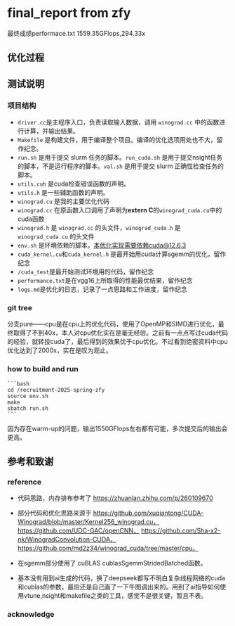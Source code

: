 # final_report from zfy
最终成绩performace.txt 1559.35GFlops,294.33x
## 优化过程
###
## 测试说明
### 项目结构
* `driver.cc`是主程序入口，负责读取输入数据，调用 `winograd.cc` 中的函数进行计算，并输出结果。
* `Makefile` 是构建文件，用于编译整个项目。编译的优化选项用处也不大，留作纪念。
* `run.sh` 是用于提交 slurm 任务的脚本。`run_cuda.sh` 是用于提交nsight任务的脚本，不是运行程序的脚本。`val.sh` 是用于提交 slurm 正确性检查任务的脚本。
* `utils.cuh` 是cuda检查错误函数的声明。
* `utils.h` 是一些辅助函数的声明。
* `winograd.cu` 是我的主要优化代码
* `winograd.cc` 在原函数入口调用了声明为**extern C**的`winograd_cuda.cu`中的cuda函数
* `winograd.h` 是 `winograd.cc` 的头文件，`winograd_cuda.h` 是 `winograd_cuda.cu` 的头文件
* `env.sh` 是环境依赖的脚本，本优化实现需要依赖cuda@12.6.3
* `cuda_kernel.cu`和`cuda_kernel.h` 是最开始用cuda计算sgemm的优化，留作纪念
* `/cuda_test`是最开始测试环境用的代码，留作纪念
* `performance.txt`是在vgg16上所取得的性能最优结果，留作纪念
* `logs.md`是优化的日志，记录了一点思路和工作进度，留作纪念
### git tree
分支pure——cpu是在cpu上的优化代码，使用了OpenMP和SIMD进行优化，最终取得了不到40x，本人对cpu优化实在是毫无经验。之前有一点点写过cuda代码的经验，就转投cuda了，最后得到的效果优于cpu优化。不过看到绝密资料中cpu优化达到了2000x，实在是叹为观止。
### how to build and run
    ```bash
    cd /recruitment-2025-spring-zfy
    source env.sh
    make
    sbatch run.sh
    ```

因为存在warm-up的问题，输出1550GFlops左右都有可能，多次提交后的输出会更高。
## 参考和致谢
### reference

* 代码思路，内存排布参考了 https://zhuanlan.zhihu.com/p/260109670

* 部分代码和优化思路来源于 https://github.com/xuqiantong/CUDA-Winograd/blob/master/Kernel256_winograd.cu， https://github.com/UDC-GAC/openCNN， https://github.com/Sha-x2-nk/WinogradConvolution-CUDA， https://github.com/md2z34/winograd_cuda/tree/master/cpu。

* 在sgemm部分使用了 cuBLAS cublasSgemmStridedBatched函数。

* 基本没有用到ai生成的代码，换了deepseek都写不明白复杂线程网络的cuda和cublas的参数，最后还是自己画了一下午图调出来的。用到了ai指导如何使用vtune,nsight和makefile之类的工具，感觉不是很关键，暂且不表。
### acknowledge

